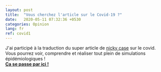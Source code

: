 ```yaml
---
layout: post
title:  "Vous cherchez l'article sur le Covid-19 ?"
date:   2020-05-11 07:32:36 +0530
categories: Opinion
lang: fr
ref: covid1
---
```

J'ai participé à la traduction du super article de [nicky case][nicky] sur le covid.   
Vous pourrez voir, comprendre et réaliser tout plein de simulations épidémiologiques !   
[**Ça se passe par ici !**][covid]


[covid]:       https://catheu.tech/covid-19
[nicky]:       https://ncase.me/
